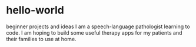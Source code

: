 # hello-world
beginner projects and ideas
I am a speech-language pathologist learning to code. I am hoping to build some useful therapy apps for my patients and their families to use at home.
